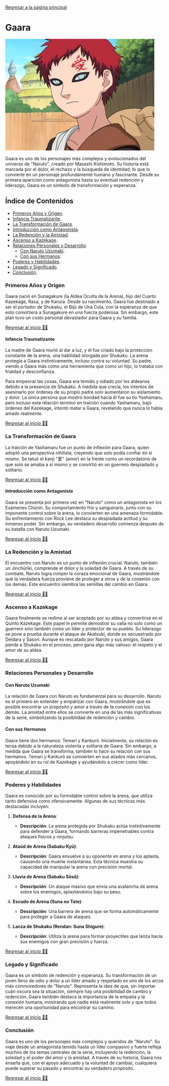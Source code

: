 [Regresar a la página principal](../README.md)

# Gaara 

![Gaara](img/gaara.jpeg)

Gaara es uno de los personajes más complejos y evolucionados del universo de "Naruto", creado por Masashi Kishimoto. Su historia está marcada por el dolor, el rechazo y la búsqueda de identidad, lo que lo convierte en un personaje profundamente humano y fascinante. Desde su primera aparición como antagonista hasta su eventual redención y liderazgo, Gaara es un símbolo de transformación y esperanza.

## Índice de Contenidos

- [Primeros Años y Origen](#primeros-años-y-origen).
- [Infancia Traumatizante](#infancia-traumatizante).
- [La Transformación de Gaara](#la-transformación-de-gaara).
- [Introducción como Antagonista](#introducción-como-antagonista).
- [La Redención y la Amistad](#la-redención-y-la-amistad).
- [Ascenso a Kazekage](#ascenso-a-kazekage).
- [Relaciones Personales y Desarrollo](#relaciones-personales-y-desarrollo).
  - [Con Naruto Uzumaki](#con-naruto-uzumaki).
  - [Con sus Hermanos](#con-sus-hermanos).
- [Poderes y Habilidades](#poderes-y-habilidades).
- [Legado y Significado](#legado-y-significado).
- [Conclusión](#conclusión).


### Primeros Años y Origen

Gaara nació en Sunagakure (la Aldea Oculta de la Arena), hijo del Cuarto Kazekage, Rasa, y de Karura. Desde su nacimiento, Gaara fue destinado a ser el portador de Shukaku, el Bijū de Una Cola, con la esperanza de que esto convirtiera a Sunagakure en una fuerza poderosa. Sin embargo, este plan tuvo un costo personal devastador para Gaara y su familia.

[Regresar al inicio ☝🏻](#gaara)

#### Infancia Traumatizante

La madre de Gaara murió al dar a luz, y él fue criado bajo la protección constante de la arena, una habilidad otorgada por Shukaku. La arena protegía a Gaara instintivamente, incluso contra su voluntad. Su padre, viendo a Gaara más como una herramienta que como un hijo, lo trataba con frialdad y desconfianza.

Para empeorar las cosas, Gaara era temido y odiado por los aldeanos debido a la presencia de Shukaku. A medida que crecía, los intentos de asesinarlo por órdenes de su propio padre solo aumentaron su aislamiento y dolor. La única persona que mostró bondad hacia él fue su tío Yashamaru, pero incluso esta relación terminó en traición cuando Yashamaru, bajo órdenes del Kazekage, intentó matar a Gaara, revelando que nunca lo había amado realmente.

[Regresar al inicio ☝🏻](#gaara)

### La Transformación de Gaara

La traición de Yashamaru fue un punto de inflexión para Gaara, quien adoptó una perspectiva nihilista, creyendo que solo podía confiar en sí mismo. Se tatuó el kanji "愛" (amor) en la frente como un recordatorio de que solo se amaba a sí mismo y se convirtió en un guerrero despiadado y solitario.

[Regresar al inicio ☝🏻](#gaara)

#### Introducción como Antagonista

Gaara se presenta por primera vez en "Naruto" como un antagonista en los Exámenes Chūnin. Su comportamiento frío y sanguinario, junto con su imponente control sobre la arena, lo convierten en una amenaza formidable. Su enfrentamiento con Rock Lee destaca su despiadada actitud y su inmenso poder. Sin embargo, su verdadero desarrollo comienza después de su batalla con Naruto Uzumaki.

[Regresar al inicio ☝🏻](#gaara)

### La Redención y la Amistad

El encuentro con Naruto es un punto de inflexión crucial. Naruto, también un Jinchūriki, comprende el dolor y la soledad de Gaara. A través de su combate, Naruto logra romper la coraza emocional de Gaara, mostrándole que la verdadera fuerza proviene de proteger a otros y de la conexión con los demás. Este encuentro siembra las semillas del cambio en Gaara.

[Regresar al inicio ☝🏻](#gaara)

### Ascenso a Kazekage

Gaara finalmente se redime al ser aceptado por su aldea y convertirse en el Quinto Kazekage. Este papel le permite demostrar su valía no solo como un guerrero sino también como un líder y protector de su pueblo. Su liderazgo se pone a prueba durante el ataque de Akatsuki, donde es secuestrado por Deidara y Sasori. Aunque es rescatado por Naruto y sus amigos, Gaara pierde a Shukaku en el proceso, pero gana algo más valioso: el respeto y el amor de su aldea.

[Regresar al inicio ☝🏻](#gaara)

### Relaciones Personales y Desarrollo

#### Con Naruto Uzumaki

La relación de Gaara con Naruto es fundamental para su desarrollo. Naruto es el primero en entender y empatizar con Gaara, mostrándole que es posible encontrar un propósito y amor a través de la conexión con los demás. La amistad entre ellos se convierte en una de las más significativas de la serie, simbolizando la posibilidad de redención y cambio.

#### Con sus Hermanos

Gaara tiene dos hermanos: Temari y Kankurō. Inicialmente, su relación es tensa debido a la naturaleza violenta y solitaria de Gaara. Sin embargo, a medida que Gaara se transforma, también lo hace su relación con sus hermanos. Temari y Kankurō se convierten en sus aliados más cercanos, apoyándolo en su rol de Kazekage y ayudándolo a crecer como líder.

[Regresar al inicio ☝🏻](#gaara)

### Poderes y Habilidades

Gaara es conocido por su formidable control sobre la arena, que utiliza tanto defensiva como ofensivamente. Algunas de sus técnicas más destacadas incluyen:

1. **Defensa de la Arena**:
   - **Descripción**: La arena protegida por Shukaku actúa instintivamente para defender a Gaara, formando barreras impenetrables contra ataques físicos y ninjutsu.

2. **Ataúd de Arena (Sabaku Kyū)**:
   - **Descripción**: Gaara envuelve a su oponente en arena y los aplasta, causando una muerte instantánea. Esta técnica muestra su capacidad de manipular la arena con precisión mortal.

3. **Lluvia de Arena (Sabaku Sōsō)**:
   - **Descripción**: Un ataque masivo que envía una avalancha de arena sobre los enemigos, aplastándolos bajo su peso.

4. **Escudo de Arena (Suna no Tate)**:
   - **Descripción**: Una barrera de arena que se forma automáticamente para proteger a Gaara de ataques.

5. **Lanza de Shukaku (Rendan: Suna Shigure)**:
   - **Descripción**: Utiliza la arena para formar proyectiles que lanza hacia sus enemigos con gran precisión y fuerza.

[Regresar al inicio ☝🏻](#gaara)

### Legado y Significado

Gaara es un símbolo de redención y esperanza. Su transformación de un joven lleno de odio y dolor a un líder amado y respetado es uno de los arcos más conmovedores de "Naruto". Representa la idea de que, sin importar cuán oscura sea la situación, siempre hay una posibilidad de cambio y redención. Gaara también destaca la importancia de la empatía y la conexión humana, mostrando que nadie está realmente solo y que todos merecen una oportunidad para encontrar su camino.

[Regresar al inicio ☝🏻](#gaara)

### Conclusión

Gaara es uno de los personajes más complejos y queridos de "Naruto". Su viaje desde un antagonista temido hasta un líder compasivo y fuerte refleja muchos de los temas centrales de la serie, incluyendo la redención, la soledad y el poder del amor y la amistad. A través de su historia, Gaara nos enseña que, con el apoyo adecuado y la voluntad de cambiar, cualquiera puede superar su pasado y encontrar su verdadero propósito.

[Regresar al inicio ☝🏻](#gaara)